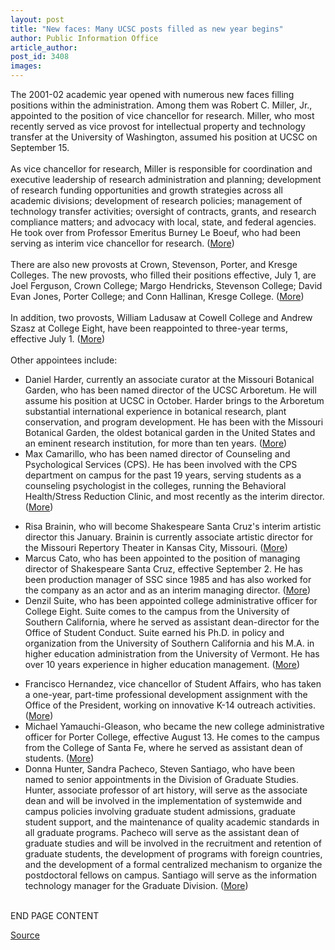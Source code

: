 ```yaml
---
layout: post
title: "New faces: Many UCSC posts filled as new year begins"
author: Public Information Office
article_author: 
post_id: 3408
images:
---
```


<p>
  The 2001-02 academic year opened with numerous new faces filling positions within the administration. Among them was Robert C. Miller, Jr., appointed to the position of vice chancellor for research. Miller, who most recently served as vice provost for intellectual property and technology transfer at the University of Washington, assumed his position at UCSC on September 15.<br>
  <br>
  As vice chancellor for research, Miller is responsible for coordination and executive leadership of research administration and planning; development of research funding opportunities and growth strategies across all academic divisions; development of research policies; management of technology transfer activities; oversight of contracts, grants, and research compliance matters; and advocacy with local, state, and federal agencies. He took over from Professor Emeritus Burney Le Boeuf, who had been serving as interim vice chancellor for research. (<a href="http://www.ucsc.edu/currents/01-02/09-03/miller.html">More</a>)<br>
  <br>
  There are also new provosts at Crown, Stevenson, Porter, and Kresge Colleges. The new provosts, who filled their positions effective, July 1, are Joel Ferguson, Crown College; Margo Hendricks, Stevenson College; David Evan Jones, Porter College; and Conn Hallinan, Kresge College. (<a href="http://www.ucsc.edu/currents/00-01/06-04/appointments.html">More</a>)<br>
  <br>
  In addition, two provosts, William Ladusaw at Cowell College and Andrew Szasz at College Eight, have been reappointed to three-year terms, effective July 1. (<a href="http://www.ucsc.edu/currents/01-02/07-23/appointments.html">More</a>)<br>
  <br>
  Other appointees include:
</p>
<ul>
  <li>Daniel Harder, currently an associate curator at the Missouri Botanical Garden, who has been named director of the UCSC Arboretum. He will assume his position at UCSC in October. Harder brings to the Arboretum substantial international experience in botanical research, plant conservation, and program development. He has been with the Missouri Botanical Garden, the oldest botanical garden in the United States and an eminent research institution, for more than ten years. (<a href="http://www.ucsc.edu/currents/01-02/09-24/harder.html">More</a>)
  </li>
  <li>Max Camarillo, who has been named director of Counseling and Psychological Services (CPS). He has been involved with the CPS department on campus for the past 19 years, serving students as a counseling psychologist in the colleges, running the Behavioral Health/Stress Reduction Clinic, and most recently as the interim director. (<a href="http://www.ucsc.edu/currents/01-02/07-09/appointments.html">More</a>)
  </li>
</ul>
<ul>
  <li>Risa Brainin, who will become Shakespeare Santa Cruz's interim artistic director this January. Brainin is currently associate artistic director for the Missouri Repertory Theater in Kansas City, Missouri. (<a href="http://www.ucsc.edu/currents/01-02/09-03/shakespeare.html">More</a>)
  </li>
  <li>Marcus Cato, who has been appointed to the position of managing director of Shakespeare Santa Cruz, effective September 2. He has been production manager of SSC since 1985 and has also worked for the company as an actor and as an interim managing director. (<a href="http://www.ucsc.edu/currents/01-02/07-09/appointments.html">More</a>)
  </li>
  <li>Denzil Suite, who has been appointed college administrative officer for College Eight. Suite comes to the campus from the University of Southern California, where he served as assistant dean-director for the Office of Student Conduct. Suite earned his Ph.D. in policy and organization from the University of Southern California and his M.A. in higher education administration from the University of Vermont. He has over 10 years experience in higher education management. (<a href="http://www.ucsc.edu/currents/01-02/07-09/appointments.html">More</a>)
  </li>
</ul>
<ul>
  <li>Francisco Hernandez, vice chancellor of Student Affairs, who has taken a one-year, part-time professional development assignment with the Office of the President, working on innovative K-14 outreach activities. (<a href="http://www.ucsc.edu/currents/01-02/07-23/appointments.html">More</a>)
  </li>
  <li>Michael Yamauchi-Gleason, who became the new college administrative officer for Porter College, effective August 13. He comes to the campus from the College of Santa Fe, where he served as assistant dean of students. (<a href="http://www.ucsc.edu/currents/01-02/07-23/appointments.html">More</a>)
  </li>
  <li>Donna Hunter, Sandra Pacheco, Steven Santiago, who have been named to senior appointments in the Division of Graduate Studies. Hunter, associate professor of art history, will serve as the associate dean and will be involved in the implementation of systemwide and campus policies involving graduate student admissions, graduate student support, and the maintenance of quality academic standards in all graduate programs. Pacheco will serve as the assistant dean of graduate studies and will be involved in the recruitment and retention of graduate students, the development of programs with foreign countries, and the development of a formal centralized mechanism to organize the postdoctoral fellows on campus. Santiago will serve as the information technology manager for the Graduate Division. (<a href="http://www.ucsc.edu/currents/01-02/09-03/appointments.html">More</a>)
  </li>
</ul>
<p>
  <br>
  END PAGE CONTENT
</p>
<p><a href="http://www1.ucsc.edu/currents/01-02/09-24/appointments.html" title="Permalink to appointments">Source</a></p>
